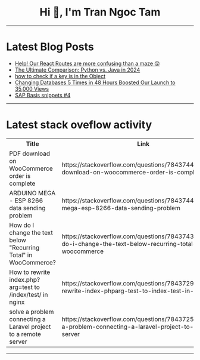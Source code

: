 <h1 align="center">Hi 👋, I'm Tran Ngoc Tam</h1>

---

# Latest Blog Posts 
<!-- BLOG-POST-LIST:START -->
- [Help! Our React Routes are more confusing than a maze 😵](https://dev.to/buildwebcrumbs/help-our-react-routes-are-more-confusing-than-a-maze-1hii)
- [The Ultimate Comparison: Python vs. Java in 2024](https://dev.to/myexamcloud/the-ultimate-comparison-python-vs-java-in-2024-37dg)
- [how to check if a key is in the Object](https://dev.to/kazoottt/how-to-check-if-a-key-is-in-the-object-54bk)
- [Changing Databases 5 Times in 48 Hours Boosted Our Launch to 35,000 Views](https://dev.to/supabase/changing-databases-5-times-in-48-hours-boosted-our-launch-to-35000-views-1oc2)
- [SAP Basis snippets #4](https://dev.to/ashwinsharmap/sap-basis-snippets-4-3kbh)
<!-- BLOG-POST-LIST:END -->

---

# Latest stack oveflow activity
<table>
  <tr><th>Title</th><th>Link</th></tr>
  <!-- STACKOVERFLOW:START --><tr><td>PDF download on WooCommerce order is complete</td><td>https://stackoverflow.com/questions/78437446/pdf-download-on-woocommerce-order-is-complete</td></tr><tr><td>ARDUINO MEGA - ESP 8266 data sending problem</td><td>https://stackoverflow.com/questions/78437444/arduino-mega-esp-8266-data-sending-problem</td></tr><tr><td>How do I change the text below &quot;Recurring Total&quot; in WooCommerce?</td><td>https://stackoverflow.com/questions/78437435/how-do-i-change-the-text-below-recurring-total-in-woocommerce</td></tr><tr><td>How to rewrite index.php?arg=test to /index/test/ in nginx</td><td>https://stackoverflow.com/questions/78437298/how-to-rewrite-index-phparg-test-to-index-test-in-nginx</td></tr><tr><td>solve a problem connecting a Laravel project to a remote server</td><td>https://stackoverflow.com/questions/78437257/solve-a-problem-connecting-a-laravel-project-to-a-remote-server</td></tr><!-- STACKOVERFLOW:END -->
</table>

---


